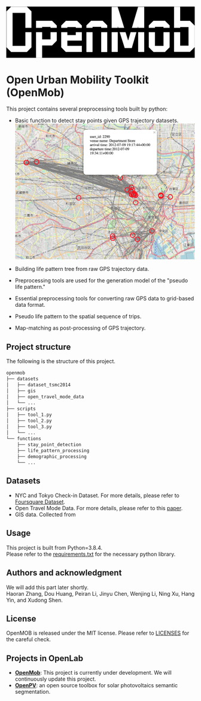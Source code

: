 ![Open Urban Mobility Toolkit (OpenMob)](/figures/title.png)
# Open Urban Mobility Toolkit (OpenMob)

This project contains several preprocessing tools built by python:
* Basic function to detect stay points given GPS trajectory datasets.
  ![Stay Points Visualization](/figures/stay_points_vis.png)

* Building life pattern tree from raw GPS trajectory data.
* Preprocessing tools are used for the generation model of the "pseudo life pattern." 
* Essential preprocessing tools for converting raw GPS data to grid-based data format.
* Pseudo life pattern to the spatial sequence of trips.
* Map-matching as post-processing of GPS trajectory.

## Project structure
The following is the structure of this project.
```
openmob
├── datasets
│   ├── dataset_tsmc2014
│   ├── gis
│   ├── open_travel_mode_data
│   └── ...
├── scripts
│   ├── tool_1.py
│   ├── tool_2.py
│   ├── tool_3.py
│   └── ...
└── functions
    ├── stay_point_detection
    ├── life_pattern_processing
    ├── demographic_processing
    └── ...
```

## Datasets
* NYC and Tokyo Check-in Dataset. For more details, please refer to [Foursquare Dataset](https://sites.google.com/site/yangdingqi/home/foursquare-dataset).
* Open Travel Mode Data. For more details, please refer to this [paper](https://arxiv.org/pdf/2109.08527.pdf).
* GIS data. Collected from 

## Usage
This project is built from Python=3.8.4.\
Please refer to the [requirements.txt](requirements.txt) for the necessary python library.

## Authors and acknowledgment
We will add this part later shortly. <br />
Haoran Zhang, Dou Huang, Peiran Li, Jinyu Chen, Wenjing Li, Ning Xu, Hang Yin, and Xudong Shen.

## License
OpenMOB is released under the MIT license. Please refer to [LICENSES](LICENSE) for the careful check.

## Projects in OpenLab
* **[OpenMob](https://github.com/openmob/openmob)**: This project is currently under development. We will continuously update this project.
* **[OpenPV](https://github.com/OpenSolarPV/OpenPV)**: an open source toolbox for solar photovoltaics semantic segmentation.